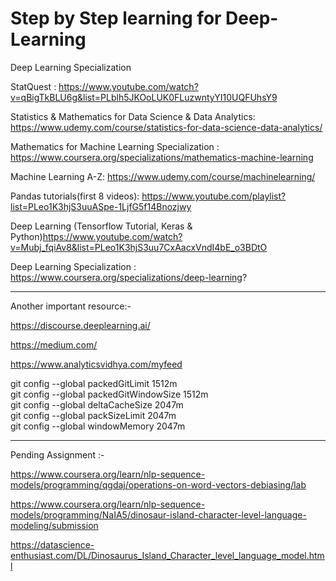 # Step by Step learning for Deep-Learning
Deep Learning Specialization

StatQuest : https://www.youtube.com/watch?v=qBigTkBLU6g&list=PLblh5JKOoLUK0FLuzwntyYI10UQFUhsY9

Statistics & Mathematics for Data Science & Data Analytics: https://www.udemy.com/course/statistics-for-data-science-data-analytics/

Mathematics for Machine Learning Specialization : https://www.coursera.org/specializations/mathematics-machine-learning

Machine Learning A-Z: https://www.udemy.com/course/machinelearning/

Pandas tutorials(first 8 videos): https://www.youtube.com/playlist?list=PLeo1K3hjS3uuASpe-1LjfG5f14Bnozjwy

Deep Learning (Tensorflow Tutorial, Keras & Python)https://www.youtube.com/watch?v=Mubj_fqiAv8&list=PLeo1K3hjS3uu7CxAacxVndI4bE_o3BDtO

Deep Learning Specialization : https://www.coursera.org/specializations/deep-learning?



-------------------------------------


Another important resource:-</br>

https://discourse.deeplearning.ai/</br>

https://medium.com/</br>

https://www.analyticsvidhya.com/myfeed</br>




git config --global packedGitLimit 1512m </br>
git config --global packedGitWindowSize 1512m </br>
git config --global deltaCacheSize 2047m </br>
git config --global packSizeLimit 2047m </br>
git config --global windowMemory 2047m</br>


--------------

Pending Assignment :-

https://www.coursera.org/learn/nlp-sequence-models/programming/qgdaj/operations-on-word-vectors-debiasing/lab

https://www.coursera.org/learn/nlp-sequence-models/programming/NaIA5/dinosaur-island-character-level-language-modeling/submission

https://datascience-enthusiast.com/DL/Dinosaurus_Island_Character_level_language_model.html


